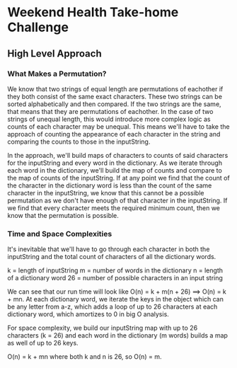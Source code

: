 # Weekend Health Take-home Challenge
## High Level Approach
### What Makes a Permutation?
  We know that two strings of equal length are permutations of eachother if they both consist of the same exact characters. These two strings can be sorted alphabetically
  and then compared. If the two strings are the same, that means that they are permutations of eachother. In the case of two strings of unequal length, this would introduce
  more complex logic as counts of each character may be unequal. This means we'll have to take the approach of counting the appearance of each character in the string and 
  comparing the counts to those in the inputString. 

  In the approach, we'll build maps of characters to counts of said characters for the inputString and every word in the dictionary. As we iterate through each word in the
  dictionary, we'll build the map of counts and compare to the map of counts of the inputString. If at any point we find that the count of the character in the dictionary word
  is less than the count of the same character in the inputString, we know that this cannot be a possible permutation as we don't have enough of that character in the inputString.
  If we find that every character meets the required minimum count, then we know that the permutation is possible. 

### Time and Space Complexities
  It's inevitable that we'll have to go through each character in both the inputString and the total count of characters of all the dictionary words.

  k = length of inputString
  m = number of words in the dictionary
  n = length of a dictionary word
  26 = number of possible characters in an input string

  We can see that our run time will look like O(n) = k + m(n + 26) ==> O(n) = k + mn. At each dictionary word, we iterate the keys in the object which can be any letter from a-z, which
  adds a loop of up to 26 characters at each dictionary word, which amortizes to 0 in big O analysis. 
  
  
  For space complexity, we build our inputString map with up to 26 characters (k = 26) and each word in the dictionary (m words) builds a map as well of up to 26 keys. 

  O(n) = k + mn where both k and n is 26, so O(n) = m.

  
